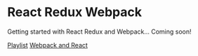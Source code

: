 # React Redux Webpack
Getting started with React Redux and Webpack... Coming soon!

[Playlist](https://www.youtube.com/playlist?list=PLQDnxXqV213JJFtDaG0aE9vqvp6Wm7nBg)
[Webpack and React](http://survivejs.com/webpack_react/introduction/)